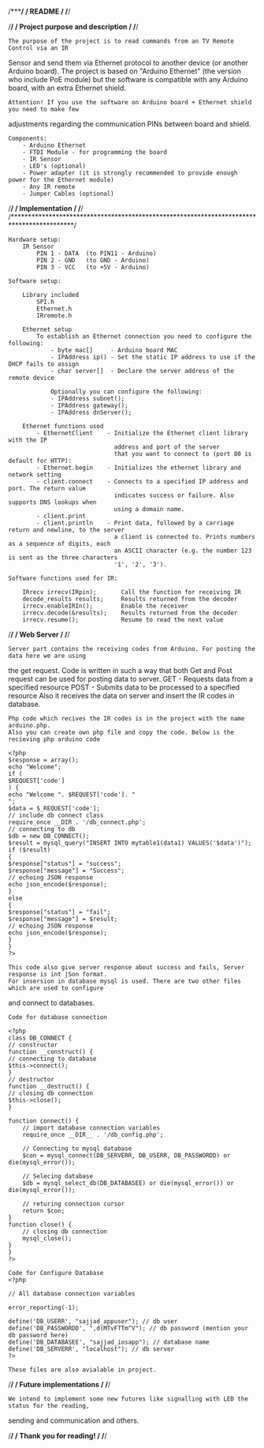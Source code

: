  /***********************************************/
 /                 README                      /
/********************************************/

  /******************************************************************************************/
 /                           Project purpose and description                                /
/******************************************************************************************/

	The purpose of the project is to read commands from an TV Remote Control via an IR 
Sensor and send them via Ethernet protocol to another device (or another Arduino board).
	The project is based on "Arduino Ethernet" (the version who include PoE module) but 
the software is compatible with any Arduino board, with an extra Ethernet shield.

	Attention! If you use the software on Arduino board + Ethernet shield you need to make few
adjustments regarding the communication PINs between board and shield.

	Components:
		- Arduino Ethernet
		- FTDI Module - for programming the board
		- IR Sensor
		- LED's (optional)
		- Power adapter (it is strongly recommended to provide enough power for the Ethernet module)
		- Any IR remote
		- Jumper Cables (optional)

   /******************************************************************************************/
  /                                       Implementation                                     /
 /******************************************************************************************/
/******************************************************************************************/

	Hardware setup:
		IR Sensor 
			PIN 1 - DATA  (to PIN11 - Arduino) 
			PIN 2 - GND   (to GND - Arduino)
			PIN 3 - VCC   (to +5V - Arduino)
			
	Software setup:
	
		Library included
			SPI.h
			Ethernet.h
			IRremote.h
			
		Ethernet setup
			To establish an Ethernet connection you need to configure the following:
				- byte mac[]  	 - Arduino board MAC
				- IPAddress ip() - Set the static IP address to use if the DHCP fails to assign
				- char server[]	 - Declare the server address of the remote device
				
				Optionally you can configure the following:
				- IPAddress subnet();
				- IPAddress gateway();
				- IPAddress dnServer();
				
		Ethernet functions used
			- EthernetClient  	- Initialize the Ethernet client library with the IP 
								  address and port of the server
                                  that you want to connect to (port 80 is default for HTTP):
			- Ethernet.begin 	- Initializes the ethernet library and network setting
			- client.connect	- Connects to a specified IP address and port. The return value 
								  indicates success or failure. Also supports DNS lookups when 
								  using a domain name.
			- client.print
			- client.println    - Print data, followed by a carriage return and newline, to the server 
			                      a client is connected to. Prints numbers as a sequence of digits, each 
								  an ASCII character (e.g. the number 123 is sent as the three characters 
								  '1', '2', '3').

	Software functions used for IR:
	
		IRrecv irrecv(IRpin);   	Call the function for receiving IR
		decode_results results; 	Results returned from the decoder
		irrecv.enableIRIn();  		Enable the receiver
		irrecv.decode(&results);	Results returned from the decoder
		irrecv.resume(); 			Resume to read the next value

  /******************************************************************************************/
 /                                           Web Server                                     /
/******************************************************************************************/

	Server part contains the receiving codes from Arduino. For posting the data here we are using 
the get request. Code is written in such a way that both Get and Post request can be used for 
posting data to server. 
	GET - Requests data from a specified resource POST - Submits data to be processed to a 
specified resource Also it receives the data on server and insert the IR codes in database. 

	Php code which recives the IR codes is in the project with the name arduino.php. 
	Also you can create own php file and copy the code. Below is the recieving php arduino code 

	<?php
	$response = array();
	echo "Welcome";
	if (
	$REQUEST['code']
	) {
	echo "Welcome ". $REQUEST['code']. "
	";
	$data = $_REQUEST['code'];
	// include db connect class
	require_once __DIR . '/db_connect.php';
	// connecting to db
	$db = new DB_CONNECT();
	$result = mysql_query("INSERT INTO mytable1(data1) VALUES('$data')");
	if ($result)
	{
	$response["status"] = "success";
	$response["message"] = "Success";
	// echoing JSON response
	echo json_encode($response);
	}
	else
	{
	$response["status"] = "fail";
	$response["message"] = $result;
	// echoing JSON response
	echo json_encode($response);
	}
	}
	?>
	
	This code also give server response about success and fails, Server response is int jSon format.
	For insersion in database mysql is used. There are two other files which are used to configure 
and connect to databases.

	Code for database connection
	
	<?php
	class DB_CONNECT {
	// constructor
	function __construct() {
	// connecting to database
	$this->connect();
	}
	// destructor
	function __destruct() {
	// closing db connection
	$this->close();
	}

	function connect() {  
		// import database connection variables  
		require_once __DIR__ . '/db_config.php';  

		// Connecting to mysql database  
		$con = mysql_connect(DB_SERVERR, DB_USERR, DB_PASSWORDD) or die(mysql_error());  

		// Selecing database  
		$db = mysql_select_db(DB_DATABASEE) or die(mysql_error()) or die(mysql_error());  

		// returing connection cursor
		return $con;  
	}  
	function close() {  
		// closing db connection  
		mysql_close();  
	}  
	}
	?>

	Code for Configure Database
	<?php

	// All database connection variables

	error_reporting(-1);

	define('DB_USERR', "sajjad_appuser"); // db user
	define('DB_PASSWORDD', ",d(MTvFTTm^V"); // db password (mention your db password here)
	define('DB_DATABASEE', "sajjad_iosapp"); // database name
	define('DB_SERVERR', "localhost"); // db server
	?>
	
	These files are also avialable in project.

  /******************************************************************************************/
 /                                     Future implementations                               /
/******************************************************************************************/

	We intend to implement some new futures like signalling with LED the status for the reading,
sending and communication and others.

  /******************************************************************************************/
 /                                     Thank you for reading!                               /
/******************************************************************************************/
